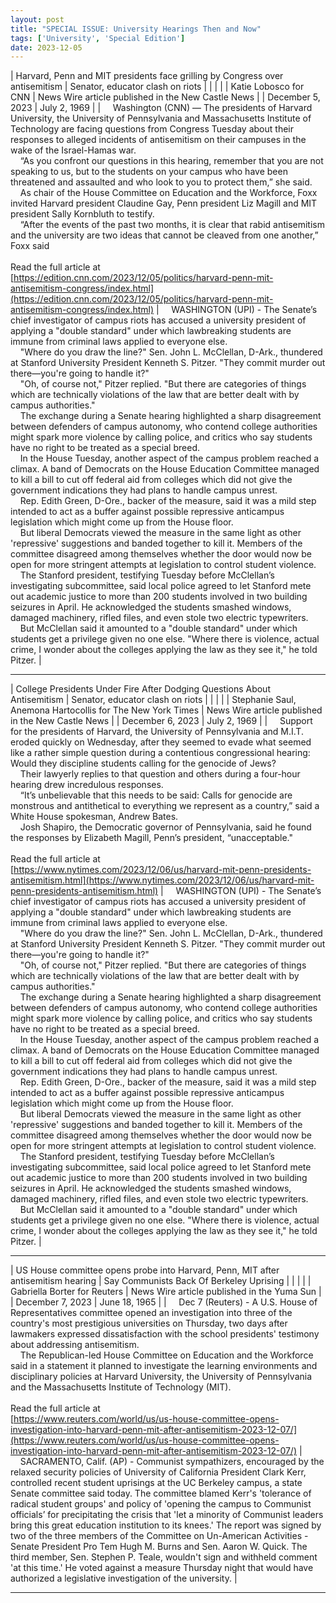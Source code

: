 ```yaml
---
layout: post
title: "SPECIAL ISSUE: University Hearings Then and Now"
tags: ['University', 'Special Edition']
date: 2023-12-05
---
```


| Harvard, Penn and MIT presidents face grilling by Congress over antisemitism | Senator, educator clash on riots |
|  |  |
| Katie Lobosco for CNN | News Wire article published in the New Castle News |
| December 5, 2023 | July 2, 1969 |
| &nbsp;&nbsp;&nbsp;&nbsp;Washington (CNN) — The presidents of Harvard University, the University of Pennsylvania and Massachusetts Institute of Technology are facing questions from Congress Tuesday about their responses to alleged incidents of antisemitism on their campuses in the wake of the Israel-Hamas war.<br>&nbsp;&nbsp;&nbsp;&nbsp;“As you confront our questions in this hearing, remember that you are not speaking to us, but to the students on your campus who have been threatened and assaulted and who look to you to protect them,” she said.<br>&nbsp;&nbsp;&nbsp;&nbsp;As chair of the House Committee on Education and the Workforce, Foxx invited Harvard president Claudine Gay, Penn president Liz Magill and MIT president Sally Kornbluth to testify.<br>&nbsp;&nbsp;&nbsp;&nbsp;“After the events of the past two months, it is clear that rabid antisemitism and the university are two ideas that cannot be cleaved from one another,” Foxx said<br><br>Read the full article at<br>[https://edition.cnn.com/2023/12/05/politics/harvard-penn-mit-antisemitism-congress/index.html](https://edition.cnn.com/2023/12/05/politics/harvard-penn-mit-antisemitism-congress/index.html) | &nbsp;&nbsp;&nbsp;&nbsp;WASHINGTON (UPI) - The Senate’s chief investigator of campus riots has accused a university president of applying a "double standard" under which lawbreaking students are immune from criminal laws applied to everyone else.<br>&nbsp;&nbsp;&nbsp;&nbsp;"Where do you draw the line?" Sen. John L. McClellan, D-Ark., thundered at Stanford University President Kenneth S. Pitzer. "They commit murder out there—you're going to handle it?"<br>&nbsp;&nbsp;&nbsp;&nbsp;"Oh, of course not," Pitzer replied. "But there are categories of things which are technically violations of the law that are better dealt with by campus authorities."<br>&nbsp;&nbsp;&nbsp;&nbsp;The exchange during a Senate hearing highlighted a sharp disagreement between defenders of campus autonomy, who contend college authorities might spark more violence by calling police, and critics who say students have no right to be treated as a special breed.<br>&nbsp;&nbsp;&nbsp;&nbsp;In the House Tuesday, another aspect of the campus problem reached a climax. A band of Democrats on the House Education Committee managed to kill a bill to cut off federal aid from colleges which did not give the government indications they had plans to handle campus unrest.<br>&nbsp;&nbsp;&nbsp;&nbsp;Rep. Edith Green, D-Ore., backer of the measure, said it was a mild step intended to act as a buffer against possible repressive anticampus legislation which might come up from the House floor.<br>&nbsp;&nbsp;&nbsp;&nbsp;But liberal Democrats viewed the measure in the same light as other 'repressive' suggestions and banded together to kill it. Members of the committee disagreed among themselves whether the door would now be open for more stringent attempts at legislation to control student violence.<br>&nbsp;&nbsp;&nbsp;&nbsp;The Stanford president, testifying Tuesday before McClellan’s investigating subcommittee, said local police agreed to let Stanford mete out academic justice to more than 200 students involved in two building seizures in April. He acknowledged the students smashed windows, damaged machinery, rifled files, and even stole two electric typewriters.<br>&nbsp;&nbsp;&nbsp;&nbsp;But McClellan said it amounted to a "double standard" under which students get a privilege given no one else. "Where there is violence, actual crime, I wonder about the colleges applying the law as they see it," he told Pitzer. |

---

| College Presidents Under Fire After Dodging Questions About Antisemitism | Senator, educator clash on riots |
|  |  |
| Stephanie Saul, Anemona Hartocollis for The New York Times | News Wire article published in the New Castle News |
| December 6, 2023 | July 2, 1969 |
| &nbsp;&nbsp;&nbsp;&nbsp;Support for the presidents of Harvard, the University of Pennsylvania and M.I.T. eroded quickly on Wednesday, after they seemed to evade what seemed like a rather simple question during a contentious congressional hearing: Would they discipline students calling for the genocide of Jews?<br>&nbsp;&nbsp;&nbsp;&nbsp;Their lawyerly replies to that question and others during a four-hour hearing drew incredulous responses.&nbsp;&nbsp;&nbsp;&nbsp;<br>&nbsp;&nbsp;&nbsp;&nbsp;“It’s unbelievable that this needs to be said: Calls for genocide are monstrous and antithetical to everything we represent as a country,” said a White House spokesman, Andrew Bates.<br>&nbsp;&nbsp;&nbsp;&nbsp;Josh Shapiro, the Democratic governor of Pennsylvania, said he found the responses by Elizabeth Magill, Penn’s president, “unacceptable."<br><br>Read the full article at<br>[https://www.nytimes.com/2023/12/06/us/harvard-mit-penn-presidents-antisemitism.html](https://www.nytimes.com/2023/12/06/us/harvard-mit-penn-presidents-antisemitism.html) | &nbsp;&nbsp;&nbsp;&nbsp;WASHINGTON (UPI) - The Senate’s chief investigator of campus riots has accused a university president of applying a "double standard" under which lawbreaking students are immune from criminal laws applied to everyone else.<br>&nbsp;&nbsp;&nbsp;&nbsp;"Where do you draw the line?" Sen. John L. McClellan, D-Ark., thundered at Stanford University President Kenneth S. Pitzer. "They commit murder out there—you're going to handle it?"<br>&nbsp;&nbsp;&nbsp;&nbsp;"Oh, of course not," Pitzer replied. "But there are categories of things which are technically violations of the law that are better dealt with by campus authorities."<br>&nbsp;&nbsp;&nbsp;&nbsp;The exchange during a Senate hearing highlighted a sharp disagreement between defenders of campus autonomy, who contend college authorities might spark more violence by calling police, and critics who say students have no right to be treated as a special breed.<br>&nbsp;&nbsp;&nbsp;&nbsp;In the House Tuesday, another aspect of the campus problem reached a climax. A band of Democrats on the House Education Committee managed to kill a bill to cut off federal aid from colleges which did not give the government indications they had plans to handle campus unrest.<br>&nbsp;&nbsp;&nbsp;&nbsp;Rep. Edith Green, D-Ore., backer of the measure, said it was a mild step intended to act as a buffer against possible repressive anticampus legislation which might come up from the House floor.<br>&nbsp;&nbsp;&nbsp;&nbsp;But liberal Democrats viewed the measure in the same light as other 'repressive' suggestions and banded together to kill it. Members of the committee disagreed among themselves whether the door would now be open for more stringent attempts at legislation to control student violence.<br>&nbsp;&nbsp;&nbsp;&nbsp;The Stanford president, testifying Tuesday before McClellan’s investigating subcommittee, said local police agreed to let Stanford mete out academic justice to more than 200 students involved in two building seizures in April. He acknowledged the students smashed windows, damaged machinery, rifled files, and even stole two electric typewriters.<br>&nbsp;&nbsp;&nbsp;&nbsp;But McClellan said it amounted to a "double standard" under which students get a privilege given no one else. "Where there is violence, actual crime, I wonder about the colleges applying the law as they see it," he told Pitzer. |

---

| US House committee opens probe into Harvard, Penn, MIT after antisemitism hearing | Say Communists Back Of Berkeley Uprising |
|  |  |
|  Gabriella Borter for Reuters | News Wire article published in the Yuma Sun |
| December 7, 2023 | June 18, 1965 |
| &nbsp;&nbsp;&nbsp;&nbsp;Dec 7 (Reuters) - A U.S. House of Representatives committee opened an investigation into three of the country's most prestigious universities on Thursday, two days after lawmakers expressed dissatisfaction with the school presidents' testimony about addressing antisemitism.<br>&nbsp;&nbsp;&nbsp;&nbsp;The Republican-led House Committee on Education and the Workforce said in a statement it planned to investigate the learning environments and disciplinary policies at Harvard University, the University of Pennsylvania and the Massachusetts Institute of Technology (MIT).<br><br>Read the full article at<br>[https://www.reuters.com/world/us/us-house-committee-opens-investigation-into-harvard-penn-mit-after-antisemitism-2023-12-07/](https://www.reuters.com/world/us/us-house-committee-opens-investigation-into-harvard-penn-mit-after-antisemitism-2023-12-07/) | &nbsp;&nbsp;&nbsp;&nbsp;SACRAMENTO, Calif. (AP) - Communist sympathizers, encouraged by the relaxed security policies of University of California President Clark Kerr, controlled recent student uprisings at the UC Berkeley campus, a state Senate committee said today. The committee blamed Kerr's 'tolerance of radical student groups' and policy of 'opening the campus to Communist officials’ for precipitating the crisis that 'let a minority of Communist leaders bring this great education institution to its knees.' The report was signed by two of the three members of the Committee on Un-American Activities - Senate President Pro Tem Hugh M. Burns and Sen. Aaron W. Quick. The third member, Sen. Stephen P. Teale, wouldn't sign and withheld comment 'at this time.' He voted against a measure Thursday night that would have authorized a legislative investigation of the university. |

---
